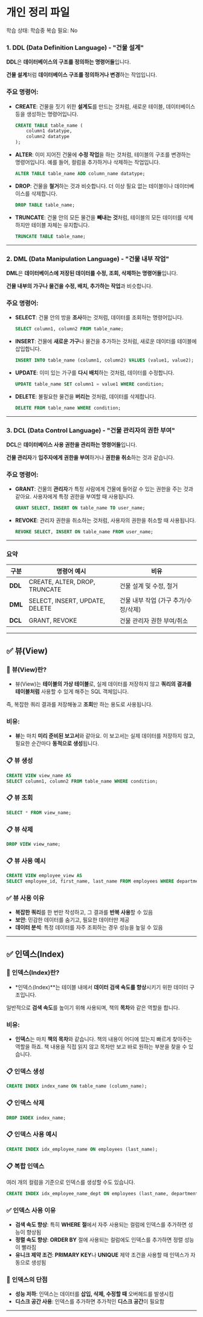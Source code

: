 # 개인 정리 파일

학습 상태: 학습중
복습 필요: No

### 1. **DDL (Data Definition Language)** - "건물 설계"

**DDL**은 **데이터베이스의 구조를 정의하는 명령어들**입니다.

**건물 설계**처럼 **데이터베이스 구조를 정의하거나 변경**하는 작업입니다.

### 주요 명령어:

- **CREATE**: 건물을 짓기 위한 **설계도**를 만드는 것처럼, 새로운 테이블, 데이터베이스 등을 생성하는 명령어입니다.
    
    ```sql
    CREATE TABLE table_name (
        column1 datatype,
        column2 datatype
    );
    ```
    
- **ALTER**: 이미 지어진 건물에 **수정 작업**을 하는 것처럼, 테이블의 구조를 변경하는 명령어입니다. 예를 들어, 컬럼을 추가하거나 삭제하는 작업입니다.
    
    ```sql
    ALTER TABLE table_name ADD column_name datatype;
    ```
    
- **DROP**: 건물을 **철거**하는 것과 비슷합니다. 더 이상 필요 없는 테이블이나 데이터베이스를 삭제합니다.
    
    ```sql
    DROP TABLE table_name;
    ```
    
- **TRUNCATE**: 건물 안의 모든 물건을 **빼내는 것**처럼, 테이블의 모든 데이터를 삭제하지만 테이블 자체는 유지합니다.
    
    ```sql
    TRUNCATE TABLE table_name;
    ```
    

---

### 2. **DML (Data Manipulation Language)** - "건물 내부 작업"

**DML**은 **데이터베이스에 저장된 데이터를 수정, 조회, 삭제하는 명령어들**입니다.

**건물 내부의 가구나 물건을 수정, 배치, 추가하는 작업**과 비슷합니다.

### 주요 명령어:

- **SELECT**: 건물 안의 방을 **조사**하는 것처럼, 데이터를 조회하는 명령어입니다.
    
    ```sql
    SELECT column1, column2 FROM table_name;
    ```
    
- **INSERT**: 건물에 **새로운 가구**나 물건을 추가하는 것처럼, 새로운 데이터를 테이블에 삽입합니다.
    
    ```sql
    INSERT INTO table_name (column1, column2) VALUES (value1, value2);
    ```
    
- **UPDATE**: 이미 있는 가구를 **다시 배치**하는 것처럼, 데이터를 수정합니다.
    
    ```sql
    UPDATE table_name SET column1 = value1 WHERE condition;
    ```
    
- **DELETE**: 불필요한 물건을 **버리는** 것처럼, 데이터를 삭제합니다.
    
    ```sql
    DELETE FROM table_name WHERE condition;
    ```
    

---

### 3. **DCL (Data Control Language)** - "건물 관리자의 권한 부여"

**DCL**은 **데이터베이스 사용 권한을 관리하는 명령어들**입니다.

**건물 관리자**가 **입주자에게 권한을 부여**하거나 **권한을 취소**하는 것과 같습니다.

### 주요 명령어:

- **GRANT**: 건물의 **관리자**가 특정 사람에게 건물에 들어갈 수 있는 권한을 주는 것과 같아요. 사용자에게 특정 권한을 부여할 때 사용됩니다.
    
    ```sql
    GRANT SELECT, INSERT ON table_name TO user_name;
    ```
    
- **REVOKE**: 관리자 권한을 취소하는 것처럼, 사용자의 권한을 취소할 때 사용됩니다.
    
    ```sql
    REVOKE SELECT, INSERT ON table_name FROM user_name;
    ```
    

---

### 요약

| 구분 | 명령어 예시 | 비유 |
| --- | --- | --- |
| **DDL** | CREATE, ALTER, DROP, TRUNCATE | 건물 설계 및 수정, 철거 |
| **DML** | SELECT, INSERT, UPDATE, DELETE | 건물 내부 작업 (가구 추가/수정/삭제) |
| **DCL** | GRANT, REVOKE | 건물 관리자 권한 부여/취소 |

---

## ✅ **뷰(View)**

### 📌 **뷰(View)란?**

- 뷰(View)는 **테이블의 가상 테이블**로, 실제 데이터를 저장하지 않고 **쿼리의 결과를 테이블처럼** 사용할 수 있게 해주는 SQL 객체입니다.

즉, 복잡한 쿼리 결과를 저장해놓고 **조회**만 하는 용도로 사용됩니다.

### 비유:

- **뷰**는 마치 **미리 준비된 보고서**와 같아요. 이 보고서는 실제 데이터를 저장하지 않고, 필요한 순간마다 **동적으로 생성**됩니다.

### 📋 **뷰 생성**

```sql
CREATE VIEW view_name AS
SELECT column1, column2 FROM table_name WHERE condition;
```

### 📋 **뷰 조회**

```sql
SELECT * FROM view_name;
```

### 📋 **뷰 삭제**

```sql
DROP VIEW view_name;
```

### 📋 **뷰 사용 예시**

```sql
CREATE VIEW employee_view AS
SELECT employee_id, first_name, last_name FROM employees WHERE department_id = 10;
```

### ✅ **뷰 사용 이유**

- **복잡한 쿼리**를 한 번만 작성하고, 그 결과를 **반복 사용**할 수 있음
- **보안**: 민감한 데이터를 숨기고, 필요한 데이터만 제공
- **데이터 분석**: 특정 데이터를 자주 조회하는 경우 성능을 높일 수 있음

---

## ✅ **인덱스(Index)**

### 📌 **인덱스(Index)란?**

- *인덱스(Index)**는 테이블 내에서 **데이터 검색 속도를 향상**시키기 위한 데이터 구조입니다.

일반적으로 **검색 속도**를 높이기 위해 사용되며, 책의 **목차**와 같은 역할을 합니다.

### 비유:

- **인덱스**는 마치 **책의 목차**와 같습니다. 책의 내용이 어디에 있는지 빠르게 찾아주는 역할을 하죠. 책 내용을 직접 읽지 않고 목차만 보고 바로 원하는 부분을 찾을 수 있습니다.

### 📋 **인덱스 생성**

```sql
CREATE INDEX index_name ON table_name (column_name);
```

### 📋 **인덱스 삭제**

```sql
DROP INDEX index_name;
```

### 📋 **인덱스 사용 예시**

```sql
CREATE INDEX idx_employee_name ON employees (last_name);
```

### 📋 **복합 인덱스**

여러 개의 컬럼을 기준으로 인덱스를 생성할 수도 있습니다.

```sql
CREATE INDEX idx_employee_name_dept ON employees (last_name, department_id);
```

### ✅ **인덱스 사용 이유**

- **검색 속도 향상**: 특히 **WHERE 절**에서 자주 사용되는 컬럼에 인덱스를 추가하면 성능이 향상됨
- **정렬 속도 향상**: **ORDER BY** 절에 사용되는 컬럼에도 인덱스를 추가하면 정렬 성능이 빨라짐
- **유니크 제약 조건**: **PRIMARY KEY**나 **UNIQUE** 제약 조건을 사용할 때 인덱스가 자동으로 생성됨

### 📌 **인덱스의 단점**

- **성능 저하**: 인덱스는 데이터를 **삽입, 삭제, 수정할 때** 오버헤드를 발생시킴
- **디스크 공간 사용**: 인덱스를 추가하면 추가적인 **디스크 공간**이 필요함

---